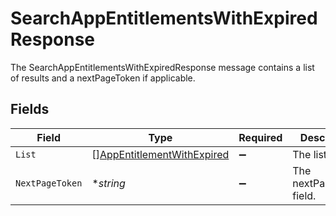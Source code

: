 # SearchAppEntitlementsWithExpiredResponse

The SearchAppEntitlementsWithExpiredResponse message contains a list of results and a nextPageToken if applicable.


## Fields

| Field                                                                           | Type                                                                            | Required                                                                        | Description                                                                     |
| ------------------------------------------------------------------------------- | ------------------------------------------------------------------------------- | ------------------------------------------------------------------------------- | ------------------------------------------------------------------------------- |
| `List`                                                                          | [][AppEntitlementWithExpired](../../models/shared/appentitlementwithexpired.md) | :heavy_minus_sign:                                                              | The list field.                                                                 |
| `NextPageToken`                                                                 | **string*                                                                       | :heavy_minus_sign:                                                              | The nextPageToken field.                                                        |